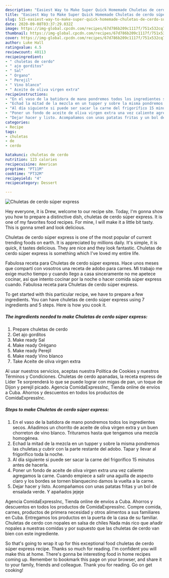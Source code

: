 ```yaml
---
description: "Easiest Way to Make Super Quick Homemade Chuletas de cerdo súper express"
title: "Easiest Way to Make Super Quick Homemade Chuletas de cerdo súper express"
slug: 515-easiest-way-to-make-super-quick-homemade-chuletas-de-cerdo-super-express
date: 2020-09-08T03:37:29.032Z
image: https://img-global.cpcdn.com/recipes/67d786b209c1117f/751x532cq70/chuletas-de-cerdo-super-express-foto-principal.jpg
thumbnail: https://img-global.cpcdn.com/recipes/67d786b209c1117f/751x532cq70/chuletas-de-cerdo-super-express-foto-principal.jpg
cover: https://img-global.cpcdn.com/recipes/67d786b209c1117f/751x532cq70/chuletas-de-cerdo-super-express-foto-principal.jpg
author: Luke Hall
ratingvalue: 4.5
reviewcount: 40113
recipeingredient:
- " chuletas de cerdo"
- " ajo gorditos"
- " Sal"
- " Organo"
- " Perejil"
- " Vino blanco"
- " Aceite de oliva virgen extra"
recipeinstructions:
- "En el vaso de la batidora de mano pondremos todos los ingredientes secos. Añadimos un chorrito de aceite de oliva virgen extra y un buen chorreton de vino blanco. Trituramos hasta que tengamos una mezcla homogénea."
- "Echad la mitad de la mezcla en un tupper y sobre la misma pondremos las chuletas.y cubrir con la parte restante del adobo. Tapar y llevar al frigorífico toda la noche."
- "Al día siguiente si puede ser sacar la carne del frigorífico 15 minutos antes de hacerla."
- "Poner un fondo de aceite de oliva virgen extra una vez caliente agregamos la carne. Cuando empiece a salir una aguilla de aspecto claro y los bordes se tornen blanquecino damos la vuelta a la carne."
- "Dejar hacer y listo. Acompañamos con unas patatas fritas y un bol de ensalada verde. Y apañados jejeje"
categories:
- Recipe
tags:
- chuletas
- de
- cerdo

katakunci: chuletas de cerdo 
nutrition: 123 calories
recipecuisine: American
preptime: "PT11M"
cooktime: "PT32M"
recipeyield: "4"
recipecategory: Dessert

---
```



![Chuletas de cerdo súper express](https://img-global.cpcdn.com/recipes/67d786b209c1117f/751x532cq70/chuletas-de-cerdo-super-express-foto-principal.jpg)

Hey everyone, it is Drew, welcome to our recipe site. Today, I'm gonna show you how to prepare a distinctive dish, chuletas de cerdo súper express. It is one of my favorites food recipes. For mine, I will make it a little bit tasty. This is gonna smell and look delicious.

Chuletas de cerdo súper express is one of the most popular of current trending foods on earth. It is appreciated by millions daily. It's simple, it is quick, it tastes delicious. They are nice and they look fantastic. Chuletas de cerdo súper express is something which I've loved my entire life.

Fabulosa receta para Chuletas de cerdo súper express. Hace unos meses que compartí con vosotros una receta de adobo para carnes. Mi trabajo me exige mucho tiempo y cuando llego a casa sinceramente no me apetece cocinar, así que intento cocinar por la noche o hacer comida súper express cuando. Fabulosa receta para Chuletas de cerdo súper express.


To get started with this particular recipe, we have to prepare a few ingredients. You can have chuletas de cerdo súper express using 7 ingredients and 5 steps. Here is how you cook it.

<!--inarticleads1-->

##### The ingredients needed to make Chuletas de cerdo súper express:

1. Prepare  chuletas de cerdo
1. Get  ajo gorditos
1. Make ready  Sal
1. Make ready  Orégano
1. Make ready  Perejil
1. Make ready  Vino blanco
1. Take  Aceite de oliva virgen extra


Al usar nuestros servicios, aceptas nuestra Política de Cookies y nuestros Términos y Condiciones. Chuletas de cerdo apanadas, la receta express de Líder Te sorprenderá lo que se puede lograr con migas de pan, un toque de Dijon y perejil picado. Agencia ComidaExpressInc, Tienda online de envíos a Cuba. Ahorros y descuentos en todos los productos de ComidaExpressInc. 

<!--inarticleads2-->

##### Steps to make Chuletas de cerdo súper express:

1. En el vaso de la batidora de mano pondremos todos los ingredientes secos. Añadimos un chorrito de aceite de oliva virgen extra y un buen chorreton de vino blanco. Trituramos hasta que tengamos una mezcla homogénea.
1. Echad la mitad de la mezcla en un tupper y sobre la misma pondremos las chuletas.y cubrir con la parte restante del adobo. Tapar y llevar al frigorífico toda la noche.
1. Al día siguiente si puede ser sacar la carne del frigorífico 15 minutos antes de hacerla.
1. Poner un fondo de aceite de oliva virgen extra una vez caliente agregamos la carne. Cuando empiece a salir una aguilla de aspecto claro y los bordes se tornen blanquecino damos la vuelta a la carne.
1. Dejar hacer y listo. Acompañamos con unas patatas fritas y un bol de ensalada verde. Y apañados jejeje


Agencia ComidaExpressInc, Tienda online de envíos a Cuba. Ahorros y descuentos en todos los productos de ComidaExpressInc. Compre comida, carnes, productos de primera necesidad y otros alimentos a sus familiares en Cuba. Entregamos los productos en la puerta de la casa de su familiar. Chuletas de cerdo con nopales en salsa de chiles Nada más rico que añadir nopales a nuestras comidas y por supuesto que las chuletas de cerdo van bien con este ingrediente. 

So that's going to wrap it up for this exceptional food chuletas de cerdo súper express recipe. Thanks so much for reading. I'm confident you will make this at home. There's gonna be interesting food in home recipes coming up. Remember to bookmark this page on your browser, and share it to your family, friends and colleague. Thank you for reading. Go on get cooking!
